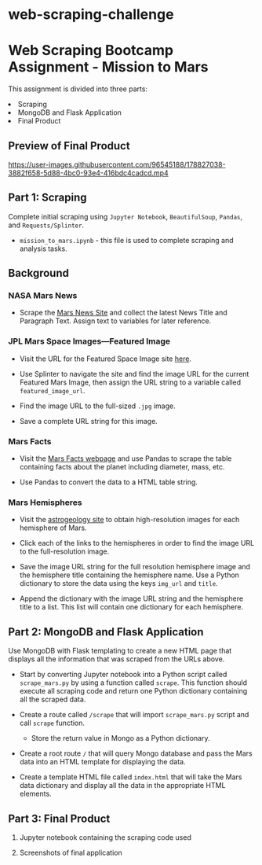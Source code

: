 # web-scraping-challenge

# Web Scraping Bootcamp Assignment - Mission to Mars

This assignment is divided into three parts:
<oi>
  <li>Scraping</li>
  <li>MongoDB and Flask Application</li>
  <li>Final Product</li>
</oi>

## Preview of Final Product

https://user-images.githubusercontent.com/96545188/178827038-3882f658-5d88-4bc0-93e4-416bdc4cadcd.mp4

## Part 1: Scraping

Complete initial scraping using `Jupyter Notebook`, `BeautifulSoup`, `Pandas`, and `Requests/Splinter`.

* `mission_to_mars.ipynb` - this file is used to complete scraping and analysis tasks.

## Background

### NASA Mars News

* Scrape the [Mars News Site](https://redplanetscience.com/) and collect the latest News Title and Paragraph Text. Assign text to variables for later reference.

### JPL Mars Space Images—Featured Image

* Visit the URL for the Featured Space Image site [here](https://spaceimages-mars.com).

* Use Splinter to navigate the site and find the image URL for the current Featured Mars Image, then assign the URL string to a variable called `featured_image_url`.

* Find the image URL to the full-sized `.jpg` image.

* Save a complete URL string for this image.

### Mars Facts

* Visit the [Mars Facts webpage](https://galaxyfacts-mars.com) and use Pandas to scrape the table containing facts about the planet including diameter, mass, etc.

* Use Pandas to convert the data to a HTML table string.

### Mars Hemispheres

* Visit the [astrogeology site](https://marshemispheres.com/) to obtain high-resolution images for each hemisphere of Mars.

* Click each of the links to the hemispheres in order to find the image URL to the full-resolution image.

* Save the image URL string for the full resolution hemisphere image and the hemisphere title containing the hemisphere name. Use a Python dictionary to store the data using the keys `img_url` and `title`.

* Append the dictionary with the image URL string and the hemisphere title to a list. This list will contain one dictionary for each hemisphere.

## Part 2: MongoDB and Flask Application

Use MongoDB with Flask templating to create a new HTML page that displays all the information that was scraped from the URLs above.

* Start by converting Jupyter notebook into a Python script called `scrape_mars.py` by using a function called `scrape`. This function should execute all scraping code and return one Python dictionary containing all the scraped data.

* Create a route called `/scrape` that will import `scrape_mars.py` script and call `scrape` function.

  * Store the return value in Mongo as a Python dictionary.

* Create a root route `/` that will query Mongo database and pass the Mars data into an HTML template for displaying the data.

* Create a template HTML file called `index.html` that will take the Mars data dictionary and display all the data in the appropriate HTML elements.

## Part 3: Final Product

1. Jupyter notebook containing the scraping code used

2. Screenshots of final application
